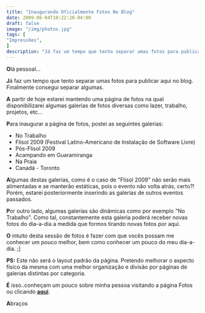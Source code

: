 ```yaml
---
title: "Inaugurando Oficialmente Fotos No Blog"
date: 2009-06-04T10:22:26-04:00
draft: false
image: "/img/photos.jpg"
tags: [
"Impressões",
]
description: "Já faz um tempo que tento separar umas fotos para publicar aqui no blog. Finalmente consegui separar algumas."
---
```

**O**lá pessoal...

**J**á faz um tempo que tento separar umas fotos para publicar aqui no blog. Finalmente consegui separar algumas.

**A** partir de hoje estarei mantendo uma página de fotos na qual disponibilizarei algumas galerias de fotos diversas como lazer, trabalho, projetos, etc...

**P**ara inaugurar a página de fotos, postei as seguintes galerias:

* No Trabalho
* Flisol 2009 (Festival Latino-Americano de Instalação de Software Livre)
* Pós-Flisol 2009
* Acampando em Guaramiranga
* Na Praia
* Canadá - Toronto

**A**lgumas destas galerias, como é o caso de "Flisol 2009" não serão mais alimentadas e se manterão estáticas, pois o evento não volta atrás, certo?! Porém, estarei posteriormente inserindo as galerias de outros eventos passados.

**P**or outro lado, algumas galerias são dinâmicas como por exemplo "No Trabalho". Como tal, constantemente esta galeria poderá receber novas fotos do dia-a-dia a medida que formos tirando novas fotos por aqui.

**O** intuito desta sessão de fotos é fazer com que vocês possam me conhecer um pouco melhor, bem como conhecer um pouco do meu dia-a-dia. ;]

**PS:** Este não será o layout padrão da página. Pretendo melhorar o aspecto físico da mesma com uma melhor organização e divisão por páginas de galerias distintas por categoria.

**É** isso..conheçam um pouco sobre minha pessoa visitando a página Fotos ou clicando [**aqui**](https://marcelocavalcante.net/portal/fotos/).

**A**braços
